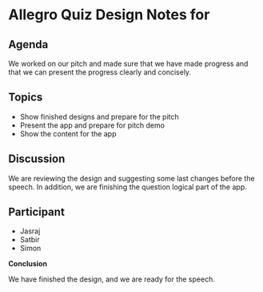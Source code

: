 # Allegro Quiz Design Notes for

## Agenda

We worked on our pitch and made sure that we have made progress and 
that we can present the progress clearly and concisely.

## Topics

- Show finished designs and prepare for the pitch
- Present the app and prepare for pitch demo
- Show the content for the app

## Discussion

We are reviewing the design and suggesting some last changes before the speech. 
In addition, we are finishing the question logical part of the app.

## Participant

- Jasraj
- Satbir
- Simon

**Conclusion**

We have finished the design, and we are ready for the speech. 
